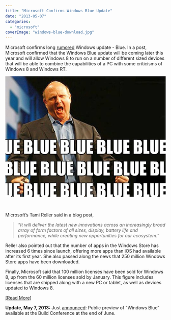 ```yaml
---
title: "Microsoft Confirms Windows Blue Update"
date: "2013-05-07"
categories: 
  - "microsoft"
coverImage: "windows-blue-download.jpg"
---
```


Microsoft confirms long [rumored](http://icosmogeek.com/next-gen-microsoft-office-is-codenamed-gemini/) Windows update - Blue. In a post, Microsoft confirmed that the Windows Blue update will be coming later this year and will allow Windows 8 to run on a number of different sized devices that will be able to combine the capabilities of a PC with some criticisms of Windows 8 and Windows RT.

[![windows blue](images/windows-blue-download.jpg)](http://iCosmoGeek.com/wp-content/uploads/2013/05/windows-blue-download.jpg)

 

Microsoft’s Tami Reller said in a blog post,

> _“It will deliver the latest new innovations across an increasingly broad array of form factors of all sizes, display, battery life and performance, while creating new opportunities for our ecosystem.”_

Reller also pointed out that the number of apps in the Windows Store has increased 6 times since launch, offering more apps than iOS had available after its first year. She also passed along the news that 250 million Windows Store apps have been downloaded.

Finally, Microsoft said that 100 million licenses have been sold for Windows 8, up from the 60 million licenses sold by January. This figure includes licenses that are shipped along with a new PC or tablet, as well as devices updated to Windows 8.

[\[Read More\]](http://blogs.windows.com/windows/b/bloggingwindows/archive/2013/05/06/windows-8-at-6-months-q-amp-a-with-tami-reller.aspx)

**Update, May 7, 2013:** Just [announced](http://blogs.windows.com/windows/b/bloggingwindows/archive/2013/05/07/julie-larson-green-at-the-wired-business-conference.aspx): Public preview of "Windows Blue" available at the Build Conference at the end of June.
